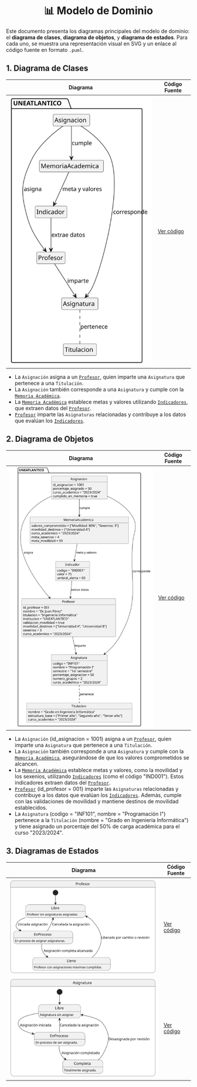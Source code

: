<div align="center">

# 📊 Modelo de Dominio

</div>

Este documento presenta los diagramas principales del modelo de dominio: el **diagrama de clases**, **diagrama de objetos**, y **diagrama de estados**. Para cada uno, se muestra una representación visual en SVG y un enlace al código fuente en formato `.puml`.

## 1. Diagrama de Clases

| **Diagrama** | **Código Fuente** |
|--------------|--------------------|
| ![Diagrama de Clases](/images/modelosUML/MdD/DiagramaClases.svg) | [Ver código](/modelosUML/MdD/DiagramaClases.puml) |

- La `Asignación` asigna a un [`Profesor`](/documentos/glosario.md#-pdi-personal-docente-e-investigador), quien imparte una `Asignatura` que pertenece a una `Titulación`.
- La `Asignación` también corresponde a una `Asignatura` y cumple con la [`Memoria Académica`](/documentos/glosario.md#-memoria-académica).
- La [`Memoria Académica`](/documentos/glosario.md#-memoria-académica) establece metas y valores utilizando [`Indicadores`](/documentos/glosario.md#-indicador), que extraen datos del [`Profesor`](/documentos/glosario.md#-pdi-personal-docente-e-investigador).
- [`Profesor`](/documentos/glosario.md#-pdi-personal-docente-e-investigador) imparte las `Asignaturas` relacionadas y contribuye a los datos que evalúan los [`Indicadores`](/documentos/glosario.md#-indicador).

## 2. Diagrama de Objetos

| **Diagrama** | **Código Fuente** |
|--------------|--------------------|
| ![Diagrama de Objetos](/images/modelosUML/MdD/DiagramaObjetos.svg) | [Ver código](/modelosUML/MdD/DiagramaObjetos.puml) |

- La `Asignación` (id_asignacion = 1001) asigna a un [`Profesor`](/documentos/glosario.md#-pdi-personal-docente-e-investigador), quien imparte una `Asignatura` que pertenece a una `Titulación`.
- La `Asignación` también corresponde a una `Asignatura` y cumple con la [`Memoria Académica`](/documentos/glosario.md#-memoria-académica), asegurándose de que los valores comprometidos se alcancen.
- La [`Memoria Académica`](/documentos/glosario.md#-memoria-académica) establece metas y valores, como la movilidad y los sexenios, utilizando [`Indicadores`](/documentos/glosario.md#-indicador) (como el código "IND001"). Estos indicadores extraen datos del [`Profesor`](/documentos/glosario.md#-pdi-personal-docente-e-investigador).
- [`Profesor`](/documentos/glosario.md#-pdi-personal-docente-e-investigador) (id_profesor = 001) imparte las `Asignaturas` relacionadas y contribuye a los datos que evalúan los [`Indicadores`](/documentos/glosario.md#-indicador). Además, cumple con las validaciones de movilidad y mantiene destinos de movilidad establecidos.
- La `Asignatura` (codigo = "INF101", nombre = "Programación I") pertenece a la `Titulación` (nombre = "Grado en Ingeniería Informática") y tiene asignado un porcentaje del 50% de carga académica para el curso "2023/2024".

## 3. Diagramas de Estados

| **Diagrama** | **Código Fuente** |
|--------------|--------------------|
| ![Diagrama de Estados 1](/images/modelosUML/MdD/DiagramaEstadosProfesor.svg) | [Ver código](/modelosUML/MdD/DiagramaEstadosProfesor.puml) |
| ![Diagrama de Estados 2](/images/modelosUML/MdD/DiagramaEstadosAsignatura.svg) | [Ver código](/modelosUML/MdD/DiagramaEstadosAsignatura.puml) |
